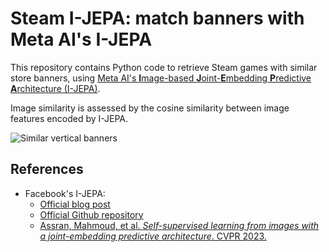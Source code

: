# Steam I-JEPA: match banners with Meta AI's I-JEPA

This repository contains Python code to retrieve Steam games with similar store banners, using [Meta AI's **I**mage-based **J**oint-**E**mbedding **P**redictive **A**rchitecture (I-JEPA)][fb-ijepa-code].

Image similarity is assessed by the cosine similarity between image features encoded by I-JEPA.

![Similar vertical banners][wiki-cover]

## References

-   Facebook's I-JEPA:
    - [Official blog post][fb-ijepa-blog]
    - [Official Github repository][fb-ijepa-code]
    - [Assran, Mahmoud, et al. *Self-supervised learning from images with a joint-embedding predictive architecture*. CVPR 2023.][fb-ijepa-paper] 

<!-- Definitions -->

[wiki-cover]: <https://github.com/woctezuma/steam-IJEPA/wiki/img/illustration.jpg>

[fb-ijepa-blog]: <https://ai.meta.com/blog/yann-lecun-ai-model-i-jepa/>
[fb-ijepa-code]: <https://github.com/facebookresearch/ijepa>
[fb-ijepa-paper]: <https://arxiv.org/abs/2301.08243>

[colab-badge]: <https://colab.research.google.com/assets/colab-badge.svg>
